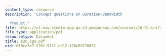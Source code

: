 ```yaml
---
content_type: resource
description: 'Concept questions on Duration-Bandwidth

  Product.'
file: https://ol-ocw-studio-app-qa.s3.amazonaws.com/courses/16-01-unified-engineering-i-ii-iii-iv-fall-2005-spring-2006/6f8ca3e7926f517fed12f76e68776852_s20_cgs.pdf
file_type: application/pdf
resourcetype: Document
title: s20_cgs.pdf
uid: 6f8ca3e7-926f-517f-ed12-f76e68776852
---
```


